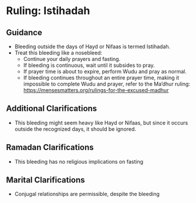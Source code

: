 # Ruling: Istihadah

## Guidance

- Bleeding outside the days of Hayd or Nifaas is termed Istihadah.
- Treat this bleeding like a nosebleed:
  - Continue your daily prayers and fasting.
  - If bleeding is continuous, wait until it subsides to pray.
  - If prayer time is about to expire, perform Wudu and pray as normal.
  - If bleeding continues throughout an entire prayer time, making it impossible to complete Wudu and prayer, refer to the Ma’dhur ruling: https://mensesmatters.org/rulings-for-the-excused-madhur

## Additional Clarifications

- This bleeding might seem heavy like Hayd or Nifaas, but since it occurs outside the recognized days, it should be ignored.

## Ramadan Clarifications

- This bleeding has no religious implications on fasting

## Marital Clarifications

- Conjugal relationships are permissible, despite the bleeding
